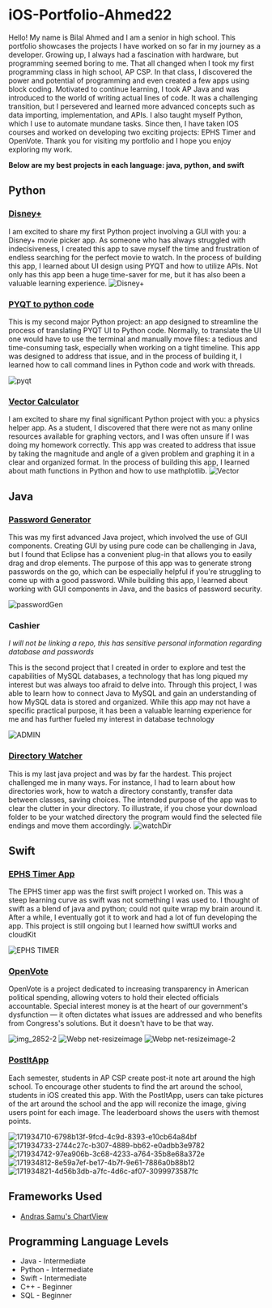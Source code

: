 # iOS-Portfolio-Ahmed22


Hello! My name is Bilal Ahmed and I am a senior in high school. This portfolio showcases the projects I have worked on so far in my journey as a developer. Growing up, I always had a fascination with hardware, but programming seemed boring to me. That all changed when I took my first programming class in high school, AP CSP. In that class, I discovered the power and potential of programming and even created a few apps using block coding. Motivated to continue learning, I took AP Java and was introduced to the world of writing actual lines of code. It was a challenging transition, but I persevered and learned more advanced concepts such as data importing, implementation, and APIs. I also taught myself Python, which I use to automate mundane tasks. Since then, I have taken IOS courses and worked on developing two exciting projects: EPHS Timer and OpenVote. Thank you for visiting my portfolio and I hope you enjoy exploring my work.


**Below are my best projects in each language: java, python, and swift**


## Python
### [Disney+](https://github.com/BillA-Dev/Disney-)
I am excited to share my first Python project involving a GUI with you: a Disney+ movie picker app. As someone who has always struggled with indecisiveness, I created this app to save myself the time and frustration of endless searching for the perfect movie to watch. In the process of building this app, I learned about UI design using PYQT and how to utilize APIs. Not only has this app been a huge time-saver for me, but it has also been a valuable learning experience. 
![Disney+](https://user-images.githubusercontent.com/79151733/161858349-26002d6f-7a97-4ae9-8f58-a0f3a97c43a8.png)
### [PYQT to python code](https://github.com/BillA-Dev/PYQT_to_Python)
This is my second major Python project: an app designed to streamline the process of translating PYQT UI to Python code. Normally, to translate the UI one would have to use the terminal and manually move files: a tedious and time-consuming task, especially when working on a tight timeline. This app was designed to address that issue, and in the process of building it, I learned how to call command lines in Python code and work with threads. 

![pyqt](https://user-images.githubusercontent.com/79151733/161858820-7c76994b-d38d-4ca8-b143-58048e826952.png)
### [Vector Calculator](https://github.com/BillA-Dev/VectorAddition/blob/main/main.py)
I am excited to share my final significant Python project with you: a physics helper app. As a student, I discovered that there were not as many online resources available for graphing vectors, and I was often unsure if I was doing my homework correctly. This app was created to address that issue by taking the magnitude and angle of a given problem and graphing it in a clear and organized format. In the process of building this app, I learned about math functions in Python and how to use mathplotlib. 
![Vector](https://user-images.githubusercontent.com/79151733/161859780-d06b9167-6c75-4234-946a-46664c4af375.png)

## Java
### [Password Generator](https://github.com/BillA-Dev/PasswordGenerator)
This was my first advanced Java project, which involved the use of GUI components. Creating GUI by using pure code can be challenging in Java, but I found that Eclipse has a convenient plug-in that allows you to easily drag and drop elements. The purpose of this app was to generate strong passwords on the go, which can be especially helpful if you're struggling to come up with a good password. While building this app, I learned about working with GUI components in Java, and the basics of password security.

![passwordGen](https://user-images.githubusercontent.com/79151733/161860099-e259cdda-467f-4f81-bd0f-6358381b9cf5.png)

### Cashier 
*I will not be linking a repo, this has sensitive personal information regarding database and passwords*

This is the second project that I created in order to explore and test the capabilities of MySQL databases, a technology that has long piqued my interest but was always too afraid to delve into. Through this project, I was able to learn how to connect Java to MySQL and gain an understanding of how MySQL data is stored and organized. While this app may not have a specific practical purpose, it has been a valuable learning experience for me and has further fueled my interest in database technology

![ADMIN](https://user-images.githubusercontent.com/79151733/161860091-61e14152-0d15-41b1-9dfa-4474125f2948.png)
### [Directory Watcher](https://github.com/BillA-Dev/DirectoryWatcher)
This is my last java project and was by far the hardest. This project challenged me in many ways. For instance, I had to learn about how directories work, how to watch a directory constantly, transfer data between classes, saving choices. The intended purpose of the app was to clear the clutter in your directory. To illustrate, if you chose your download folder to be your watched directory the program would find the selected file endings and move them accordingly. 
![watchDir](https://user-images.githubusercontent.com/79151733/161860107-616c25fa-264a-4916-af0c-d741e154674f.png)

## Swift
### [EPHS Timer App](https://github.com/BillA-Dev/EPHS)
The EPHS timer app was the first swift project I worked on. This was a steep learning curve as swift was not something I was used to. I thought of swift as a blend of java and python; could not quite wrap my brain around it. After a while, I eventually got it to work and had a lot of fun developing the app. This project is still ongoing but I learned how swiftUI works and cloudKit

![EPHS TIMER](https://user-images.githubusercontent.com/79151733/161882157-0c2bc839-ac36-4a2a-99b9-78ff1b5fcd82.png)

### [OpenVote](https://github.com/BillA-Dev/OpenVote)
OpenVote is a project dedicated to increasing transparency in American political spending, allowing voters to hold their elected officials accountable. Special interest money is at the heart of our government's dysfunction — it often dictates what issues are addressed and who benefits from Congress's solutions. But it doesn't have to be that way.


![img_2852-2](https://user-images.githubusercontent.com/79151733/161882965-5c1bc5c2-3b63-4576-9f31-309000122cc8.png)
![Webp net-resizeimage](https://user-images.githubusercontent.com/79151733/161883082-920d7e97-4ae7-43a8-bf2b-54b66c583bdd.png)
![Webp net-resizeimage-2](https://user-images.githubusercontent.com/79151733/161883174-370a728d-edb3-47e8-a264-97abf891e7ab.png)

### [PostItApp](https://github.com/EPHS-iOS/Spring2022GroupProject)
Each semester, students in AP CSP create post-it note art around the high school. To encourage other students to find the art around the school, students in iOS created this app. With the PostItApp, users can take pictures of the art around the school and the app will reconize the image, giving users point for each image. The leaderboard shows the users with themost points.

![171934710-6798b13f-9fcd-4c9d-8393-e10cb64a84bf](https://user-images.githubusercontent.com/79151733/172188700-4cb0dd31-17c1-48f3-83a6-bbf9316eab1d.png)
![171934733-2744c27c-b307-4889-bb62-e0adbb3e9782](https://user-images.githubusercontent.com/79151733/172188725-2e87f7fc-4b4d-42f4-bf8b-176d939e5336.png)
![171934742-97ea906b-3c68-4233-a764-35b8e68a372e](https://user-images.githubusercontent.com/79151733/172188775-a29c0e77-b6ea-4126-a845-6f06e15ee872.png)
![171934812-8e59a7ef-be17-4b7f-9e61-7886a0b88b12](https://user-images.githubusercontent.com/79151733/172188800-1935ae26-de75-48cd-8b50-9cc6d8a8b39d.png)
![171934821-4d56b3db-a7fc-4d6c-af07-3099973587fc](https://user-images.githubusercontent.com/79151733/172188822-46d1cbd3-5fd1-4355-a99e-7c43449fa458.png)

## Frameworks Used
* [Andras Samu's ChartView](https://github.com/AppPear/ChartView)

## Programming Language Levels
* Java - Intermediate
* Python - Intermediate
* Swift - Intermediate
* C++ - Beginner
* SQL - Beginner

